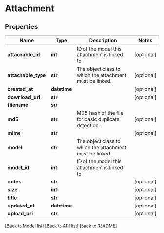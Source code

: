# Attachment

## Properties
Name | Type | Description | Notes
------------ | ------------- | ------------- | -------------
**attachable_id** | **int** | ID of the model this attachment is linked to. | [optional] 
**attachable_type** | **str** | The object class to which the attachment must be linked. | [optional] 
**created_at** | **datetime** |  | [optional] 
**download_uri** | **str** |  | [optional] 
**filename** | **str** |  | 
**md5** | **str** | MD5 hash of the file for basic duplicate detection. | [optional] 
**mime** | **str** |  | [optional] 
**model** | **str** | The object class to which the attachment must be linked. | 
**model_id** | **int** | ID of the model this attachment is linked to. | 
**notes** | **str** |  | [optional] 
**size** | **int** |  | [optional] 
**title** | **str** |  | [optional] 
**updated_at** | **datetime** |  | [optional] 
**upload_uri** | **str** |  | [optional] 

[[Back to Model list]](../README.md#documentation-for-models) [[Back to API list]](../README.md#documentation-for-api-endpoints) [[Back to README]](../README.md)


